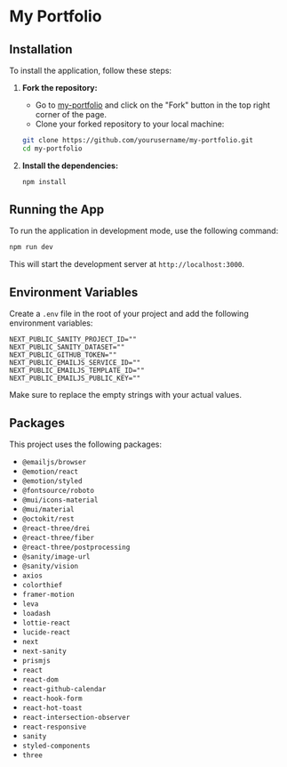 # My Portfolio

## Installation

To install the application, follow these steps:

1. **Fork the repository:**
   - Go to [my-portfolio](https://github.com/haris18896/my-portfolio) and click on the "Fork" button in the top right corner of the page.
   - Clone your forked repository to your local machine:
   ```bash
   git clone https://github.com/yourusername/my-portfolio.git
   cd my-portfolio
   ```

2. **Install the dependencies:**
   ```bash
   npm install
   ```

## Running the App

To run the application in development mode, use the following command:

```bash
npm run dev
```

This will start the development server at `http://localhost:3000`.

## Environment Variables

Create a `.env` file in the root of your project and add the following environment variables:

```plaintext
NEXT_PUBLIC_SANITY_PROJECT_ID=""
NEXT_PUBLIC_SANITY_DATASET=""
NEXT_PUBLIC_GITHUB_TOKEN=""
NEXT_PUBLIC_EMAILJS_SERVICE_ID=""
NEXT_PUBLIC_EMAILJS_TEMPLATE_ID=""
NEXT_PUBLIC_EMAILJS_PUBLIC_KEY=""
```

Make sure to replace the empty strings with your actual values.

## Packages

This project uses the following packages:

- `@emailjs/browser`
- `@emotion/react`
- `@emotion/styled`
- `@fontsource/roboto`
- `@mui/icons-material`
- `@mui/material`
- `@octokit/rest`
- `@react-three/drei`
- `@react-three/fiber`
- `@react-three/postprocessing`
- `@sanity/image-url`
- `@sanity/vision`
- `axios`
- `colorthief`
- `framer-motion`
- `leva`
- `loadash`
- `lottie-react`
- `lucide-react`
- `next`
- `next-sanity`
- `prismjs`
- `react`
- `react-dom`
- `react-github-calendar`
- `react-hook-form`
- `react-hot-toast`
- `react-intersection-observer`
- `react-responsive`
- `sanity`
- `styled-components`
- `three`
